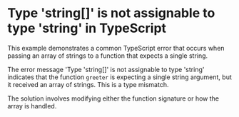 # Type 'string[]' is not assignable to type 'string' in TypeScript
This example demonstrates a common TypeScript error that occurs when passing an array of strings to a function that expects a single string.

The error message 'Type 'string[]' is not assignable to type 'string' indicates that the function `greeter` is expecting a single string argument, but it received an array of strings.  This is a type mismatch. 

The solution involves modifying either the function signature or how the array is handled.